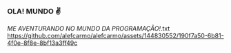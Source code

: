 ### OLA! MUNDO ✌️
*ME AVENTURANDO NO MUNDO DA PROGRAMAÇÃO!*.txt
https://github.com/alefcarmo/alefcarmo/assets/144830552/190f7a50-6b81-4f0e-8f8e-8bf13a3ff49c
